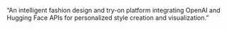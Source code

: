 “An intelligent fashion design and try-on platform integrating OpenAI and Hugging Face APIs for personalized style creation and visualization.”
